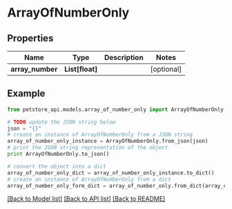 # ArrayOfNumberOnly


## Properties

Name | Type | Description | Notes
------------ | ------------- | ------------- | -------------
**array_number** | **List[float]** |  | [optional] 

## Example

```python
from petstore_api.models.array_of_number_only import ArrayOfNumberOnly

# TODO update the JSON string below
json = "{}"
# create an instance of ArrayOfNumberOnly from a JSON string
array_of_number_only_instance = ArrayOfNumberOnly.from_json(json)
# print the JSON string representation of the object
print ArrayOfNumberOnly.to_json()

# convert the object into a dict
array_of_number_only_dict = array_of_number_only_instance.to_dict()
# create an instance of ArrayOfNumberOnly from a dict
array_of_number_only_form_dict = array_of_number_only.from_dict(array_of_number_only_dict)
```
[[Back to Model list]](../README.md#documentation-for-models) [[Back to API list]](../README.md#documentation-for-api-endpoints) [[Back to README]](../README.md)


